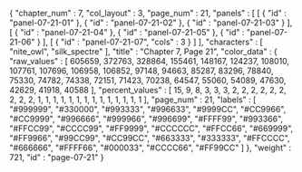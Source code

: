 {
  "chapter_num" : 7,
  "col_layout" : 3,
  "page_num" : 21,
  "panels" : [
    [
      {
        "id" : "panel-07-21-01"
      },
      {
        "id" : "panel-07-21-02"
      },
      {
        "id" : "panel-07-21-03"
      }
    ],
    [
      {
        "id" : "panel-07-21-04"
      },
      {
        "id" : "panel-07-21-05"
      },
      {
        "id" : "panel-07-21-06"
      }
    ],
    [
      {
        "id" : "panel-07-21-07",
        "cols" : 3
      }
    ]
  ],
  "characters" : [
    "nite_owl",
    "silk_spectre"
  ],
  "title" : "Chapter 7, Page 21",
  "color_data" : {
    "raw_values" : [
      605659,
      372763,
      328864,
      155461,
      148167,
      124237,
      108010,
      107761,
      107696,
      106958,
      106852,
      97148,
      94663,
      85287,
      83296,
      78840,
      75330,
      74782,
      74338,
      72151,
      71423,
      70238,
      64547,
      55060,
      54089,
      47630,
      42629,
      41918,
      40588
    ],
    "percent_values" : [
      15,
      9,
      8,
      3,
      3,
      3,
      2,
      2,
      2,
      2,
      2,
      2,
      2,
      2,
      2,
      1,
      1,
      1,
      1,
      1,
      1,
      1,
      1,
      1,
      1,
      1,
      1,
      1,
      1
    ],
    "page_num" : 21,
    "labels" : [
      "#999999",
      "#330000",
      "#993333",
      "#996633",
      "#9999CC",
      "#CC9966",
      "#CC9999",
      "#996666",
      "#999966",
      "#996699",
      "#FFFF99",
      "#993366",
      "#FFCC99",
      "#CCCC99",
      "#FF9999",
      "#CCCCCC",
      "#FFCC66",
      "#669999",
      "#FF9966",
      "#99CC99",
      "#CC99CC",
      "#663333",
      "#333333",
      "#FFCCCC",
      "#666666",
      "#FFFF66",
      "#000033",
      "#CCCC66",
      "#FF99CC"
    ]
  },
  "weight" : 721,
  "id" : "page-07-21"
}
